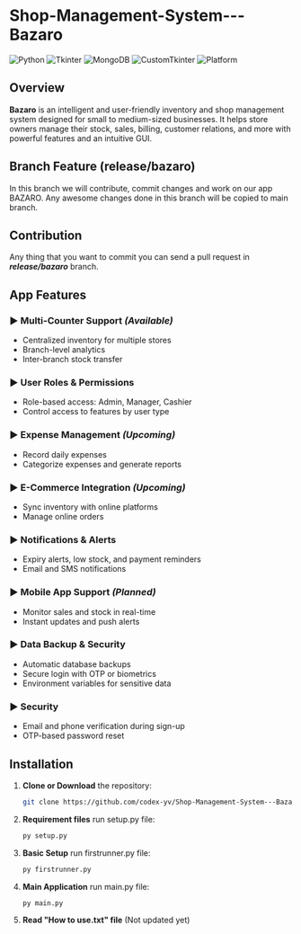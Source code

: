 # Shop-Management-System---Bazaro
![Python](https://img.shields.io/badge/Python-3.10-blue)
![Tkinter](https://img.shields.io/badge/Tkinter-GUI-green)
![MongoDB](https://img.shields.io/badge/Database-MongoDB-brightgreen)
![CustomTkinter](https://img.shields.io/badge/CustomTkinter-UI-orange)
![Platform](https://img.shields.io/badge/Platform-Windows-lightgrey)

## Overview
**Bazaro** is an intelligent and user-friendly inventory and shop management system designed for small to medium-sized businesses. It helps store owners manage their stock, sales, billing, customer relations, and more with powerful features and an intuitive GUI.

## Branch Feature (release/bazaro)
<p>
In this branch we will contribute, commit changes and work on our app BAZARO. Any awesome changes done in this branch will be copied to main branch.
</p>

## Contribution
<p>

Any thing that you want to commit you can send a pull request in ***release/bazaro*** branch.

</p>

## App Features

### ▶ Multi-Counter Support *(Available)*
- Centralized inventory for multiple stores
- Branch-level analytics
- Inter-branch stock transfer

### ▶ User Roles & Permissions
- Role-based access: Admin, Manager, Cashier
- Control access to features by user type

### ▶ Expense Management *(Upcoming)*
- Record daily expenses
- Categorize expenses and generate reports

### ▶ E-Commerce Integration *(Upcoming)*
- Sync inventory with online platforms
- Manage online orders

### ▶ Notifications & Alerts
- Expiry alerts, low stock, and payment reminders
- Email and SMS notifications

### ▶ Mobile App Support *(Planned)*
- Monitor sales and stock in real-time
- Instant updates and push alerts

### ▶ Data Backup & Security
- Automatic database backups
- Secure login with OTP or biometrics
- Environment variables for sensitive data

### ▶ Security
- Email and phone verification during sign-up
- OTP-based password reset

## Installation

1. **Clone or Download** the repository:
   ```bash
   git clone https://github.com/codex-yv/Shop-Management-System---Bazaro.git

2. **Requirement files** run setup.py file:
   ```bash
   py setup.py

3. **Basic Setup** run firstrunner.py file:
   ```bash
   py firstrunner.py

4. **Main Application** run main.py file:
   ```bash
   py main.py
   
3. **Read "How to use.txt" file**  (Not updated yet)